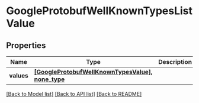 # GoogleProtobufWellKnownTypesListValue


## Properties
Name | Type | Description | Notes
------------ | ------------- | ------------- | -------------
**values** | [**[GoogleProtobufWellKnownTypesValue], none_type**](GoogleProtobufWellKnownTypesValue.md) |  | [optional] [readonly] 

[[Back to Model list]](../README.md#documentation-for-models) [[Back to API list]](../README.md#documentation-for-api-endpoints) [[Back to README]](../README.md)


